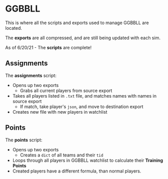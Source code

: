 # GGBBLL 

This is where all the scripts and exports used to manage GGBBLL are located.

The **exports** are all compressed, and are still being updated with each sim.

As of 6/20/21 - The **scripts** are complete!

## Assignments

The **assignments** script:
- Opens up two exports
  - Grabs all current players from source export
- Takes all players listed in ```.txt``` file, and matches names with names in source export
  - If match, take player's ```json```, and move to destination export
- Creates new file with new players in watchlist

## Points

The **points** script:
- Opens up two exports
  -  Creates a ```dict``` of all teams and their ```tid```
- Loops through all players in GGBBLL watchlist to calculate their **Training Points**
- Created players have a different formula, than normal players.
